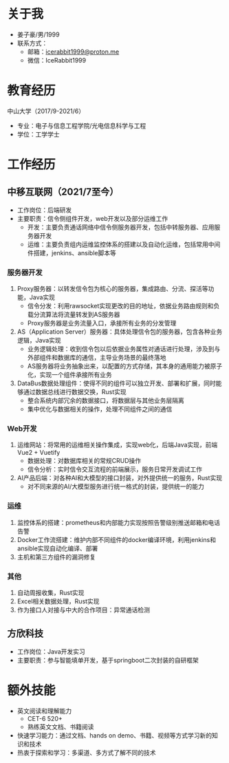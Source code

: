 # 关于我

- 姜子豪/男/1999
- 联系方式：
  - 邮箱：<icerabbit1999@proton.me>
  - 微信：IceRabbit1999  

# 教育经历

中山大学（2017/9-2021/6）
  - 专业：电子与信息工程学院/光电信息科学与工程
  - 学位：工学学士

# 工作经历

## 中移互联网（2021/7至今）

- 工作岗位：后端研发
- 主要职责：信令侧组件开发，web开发以及部分运维工作
  - 开发：主要负责通话网络中信令侧服务器开发，包括中转服务器、应用服务器开发
  - 运维：主要负责组内运维监控体系的搭建以及自动化运维，包括常用中间件搭建，jenkins、ansible脚本等

### 服务器开发
1. Proxy服务器：以转发信令包为核心的服务器，集成路由、分流、探活等功能，Java实现
   - 信令分发：利用rawsocket实现更改的目的地址，依据业务路由规则和负载分流算法将流量转发到AS服务器
   - Proxy服务器是业务流量入口，承接所有业务的分发管理
2. AS（Application Server）服务器：具体处理信令包的服务器，包含各种业务逻辑，Java实现
   - 业务逻辑处理：收到信令包以后依据业务属性对通话进行处理，涉及到与外部组件和数据库的通信，主导业务场景的最终落地
   - AS服务器将业务抽象出来，以配置的方式存储，其本身的通用能力被原子化，实现一个组件承接所有业务 
3. DataBus数据处理组件：使得不同的组件可以独立开发、部署和扩展，同时能够通过数据总线进行数据交换，Rust实现
   - 整合系统内部冗余的数据接口，将数据层与其他业务层隔离
   - 集中优化与数据相关的操作，处理不同组件之间的通信

### Web开发
1. 运维网站：将常用的运维相关操作集成，实现web化，后端Java实现，前端Vue2 + Vuetify
   - 数据处理：对数据库相关的常规CRUD操作
   - 信令分析：实时信令交互流程的前端展示，服务日常开发调试工作
2. AI产品后端：对各种AI和大模型的接口封装，对外提供统一的服务，Rust实现
   - 对不同来源的AI/大模型服务进行统一格式的封装，提供统一的能力

### 运维
1. 监控体系的搭建：prometheus和内部能力实现按照告警级别推送邮箱和电话告警
2. Docker工作流搭建：维护内部不同组件的docker编译环境，利用jenkins和ansible实现自动化编译、部署
3. 主机和第三方组件的漏洞修复

### 其他
1. 自动周报收集，Rust实现
2. Excel相关数据处理，Rust实现
3. 作为接口人对接与中大的合作项目：异常通话检测

## 方欣科技
- 工作岗位：Java开发实习
- 主要职责：参与智能填单开发，基于springboot二次封装的自研框架

# 额外技能
- 英文阅读和理解能力
  - CET-6 520+
  - 熟练英文文档、书籍阅读
- 快速学习能力：通过文档、hands on demo、书籍、视频等方式学习新的知识和技术
- 热衷于探索和学习：多渠道、多方式了解不同的技术
